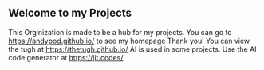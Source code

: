 ## Welcome to my Projects
This Orginization is made to be a hub for my projects.
You can go to https://andypod.github.io/ to see my homepage
Thank you!
You can view the tugh at https://thetugh.github.io/
AI is used in some projects. Use the AI code generator at https://jit.codes/

